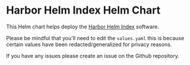 # Harbor Helm Index Helm Chart
This Helm chart helps deploy the [Harbor Helm Index](https://github.com/AlanBridgeman/harbor-helm-index) software.

Please be mindful that you'll need to edit the `values.yaml` this is because certain values have been redacted/generalized for privacy reasons.

If you have any issues please create an issue on the Github repository.